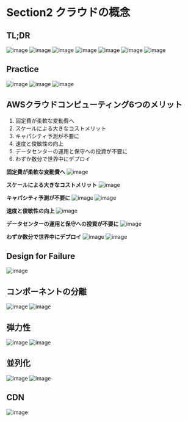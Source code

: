 # Section2 クラウドの概念


## TL;DR
![image](./images/11.png)
![image](./images/10.png)
![image](./images/12.png)
![image](./images/13.png)
![image](./images/14.png)
![image](./images/15.png)
![image](./images/16.png)

## Practice
![image](./images/17.png)
![image](./images/18.png)
![image](./images/19.png)


## AWSクラウドコンピューティング6つのメリット
1. 固定費が柔軟な変動費へ
2. スケールによる大きなコストメリット
3. キャパシティ予測が不要に
4. 速度と俊敏性の向上
5. データセンターの運用と保守への投資が不要に
6. わずか数分で世界中にデプロイ

**固定費が柔軟な変動費へ**
![image](./images/img01.png)


**スケールによる大きなコストメリット**
![image](./images/img02.png)

**キャパシティ予測が不要に**
![image](./images/img04.png)
![image](./images/img05.png)

**速度と俊敏性の向上**
![image](./images/06.png)

**データセンターの運用と保守への投資が不要に**
![image](./images/07.png)

**わずか数分で世界中にデプロイ**
![image](./images/08.png)
![image](./images/09.png)


## Design for Failure
![image](./images/20.png)

## コンポーネントの分離
![image](./images/21.png)
![image](./images/22.png)

## 弾力性
![image](./images/23.png)
![image](./images/24.png)

## 並列化
![image](./images/25.png)
![image](./images/26.png)

## CDN
![image](./images/27.png)
